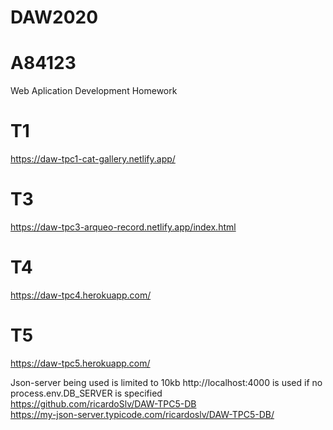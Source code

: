 # DAW2020 
# A84123
Web Aplication Development Homework

# T1
https://daw-tpc1-cat-gallery.netlify.app/

# T3 
https://daw-tpc3-arqueo-record.netlify.app/index.html

# T4
https://daw-tpc4.herokuapp.com/

# T5
https://daw-tpc5.herokuapp.com/ 

Json-server being used is limited to 10kb 
http://localhost:4000 is used if no process.env.DB_SERVER is specified \
https://github.com/ricardoSlv/DAW-TPC5-DB \
https://my-json-server.typicode.com/ricardoslv/DAW-TPC5-DB/

